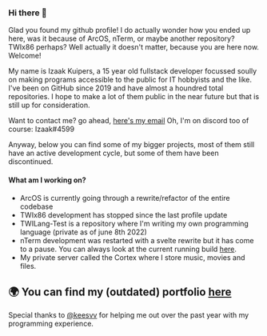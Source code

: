 ### Hi there 👋

Glad you found my github profile! I do actually wonder how you ended up here, was it because of ArcOS, nTerm, or maybe another repository? TWIx86 perhaps? Well actually it doesn't matter, because you are here now. Welcome!

My name is Izaak Kuipers, a 15 year old fullstack developer focussed soully on making programs accessible to the public for IT hobbyists and the like. I've been on GitHub since 2019 and have almost a houndred total repositories. I hope to make a lot of them public in the near future but that is still up for consideration.

Want to contact me? go ahead, [here's my email](mailto:me@twihub.tk)
Oh, I'm on discord too of course: Izaak#4599

Anyway, below you can find some of my bigger projects, most of them still have an active development cycle, but some of them have been discontinued.

#### What am I working on?
* ArcOS is currently going through a rewrite/refactor of the entire codebase
* TWIx86 development has stopped since the last profile update
* TWILang-Test is a repository where I'm writing my own programming language (private as of june 8th 2022)
* nTerm development was restarted with a svelte rewrite but it has come to a pause. You can always look at the current running build [here](https://www.techworldinc.tk/nTerm).
* My private server called the Cortex where I store music, movies and files.

🌍 You can find my (outdated) portfolio [here](https://www.techworldinc.tk/)
---

Special thanks to [@keesvv](https://www.github.com/keesvv) for helping me out over the past year with my programming experience.
